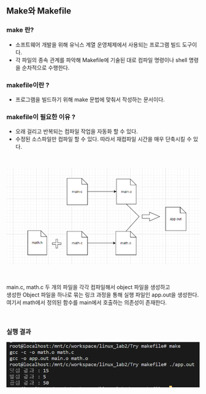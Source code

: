 ## Make와 Makefile

### make 란?
- 소프트웨어 개발을 위해 유닉스 계열 운영체제에서 사용되는 프로그램 빌드 도구이다.
- 각 파일의 종속 관계를 파악해 Makefile에 기술된 대로 컴파일 명령이나 shell 명령을 순차적으로 수행한다.

### makefile이란 ? 
- 프로그램을 빌드하기 위해 make 문법에 맞춰서 작성하는 문서이다.

### makefile이 필요한 이유 ?
- 오래 걸리고 반복되는 컴파일 작업을 자동화 할 수 있다.
- 수정된 소스파일만 컴파일 할 수 있다. 따라서 재컴파일 시간을 매우 단축시킬 수 있다.


<br>

![!\[Alt text\](image.png)](images/makefile_1.png)

<br>

main.c, math.c 두 개의 파일을 각각 컴파일해서 object 파일을 생성하고  
생성한 Object 파일을 하나로 묶는 링크 과정을 통해 실행 파일인 app.out을 생성한다.   
여기서 math에서 정의된 함수를 main에서 호출하는 의존성이 존재한다.

<br>


### 실행 결과   
![!\[Alt text\](image-1.png)](images/makefile_2.png)

